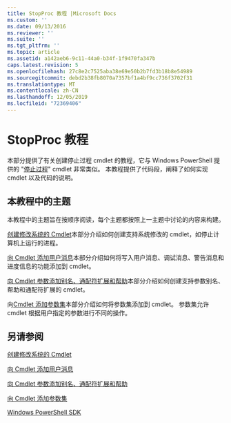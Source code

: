 ```yaml
---
title: StopProc 教程 |Microsoft Docs
ms.custom: ''
ms.date: 09/13/2016
ms.reviewer: ''
ms.suite: ''
ms.tgt_pltfrm: ''
ms.topic: article
ms.assetid: a142aeb6-9c11-44a0-b34f-1f9470fa347b
caps.latest.revision: 5
ms.openlocfilehash: 27c8e2c7525aba38e69e50b2b7fd3b18b8e54989
ms.sourcegitcommit: debd2b38fb8070a7357bf1a4bf9cc736f3702f31
ms.translationtype: MT
ms.contentlocale: zh-CN
ms.lasthandoff: 12/05/2019
ms.locfileid: "72369406"
---
```

# <a name="stopproc-tutorial"></a>StopProc 教程

本部分提供了有关创建停止过程 cmdlet 的教程，它与 Windows PowerShell 提供的 "[停止过程](/powershell/module/Microsoft.PowerShell.Management/Stop-Process)" cmdlet 非常类似。 本教程提供了代码段，阐释了如何实现 cmdlet 以及代码的说明。

## <a name="topics-in-this-tutorial"></a>本教程中的主题

本教程中的主题旨在按顺序阅读，每个主题都按照上一主题中讨论的内容来构建。

[创建修改系统的 Cmdlet](./creating-a-cmdlet-that-modifies-the-system.md)本部分介绍如何创建支持系统修改的 cmdlet，如停止计算机上运行的进程。

[向 Cmdlet 添加用户消息](./adding-user-messages-to-your-cmdlet.md)本部分介绍如何将写入用户消息、调试消息、警告消息和进度信息的功能添加到 cmdlet。

[向 Cmdlet 参数添加别名、通配符扩展和帮助](./adding-aliases-wildcard-expansion-and-help-to-cmdlet-parameters.md)本部分介绍如何创建支持参数别名、帮助和通配符扩展的 cmdlet。

向[Cmdlet 添加参数集](./adding-parameter-sets-to-a-cmdlet.md)本部分介绍如何将参数集添加到 cmdlet。 参数集允许 cmdlet 根据用户指定的参数进行不同的操作。

## <a name="see-also"></a>另请参阅

[创建修改系统的 Cmdlet](./creating-a-cmdlet-that-modifies-the-system.md)

[向 Cmdlet 添加用户消息](./adding-user-messages-to-your-cmdlet.md)

[向 Cmdlet 参数添加别名、通配符扩展和帮助](./adding-aliases-wildcard-expansion-and-help-to-cmdlet-parameters.md)

[向 Cmdlet 添加参数集](./adding-parameter-sets-to-a-cmdlet.md)

[Windows PowerShell SDK](../windows-powershell-reference.md)
